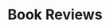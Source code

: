 ---
layout: bookreviews
title: "Book Reviews"
permalink: /bookreview/
root_page: false
feed: true
---